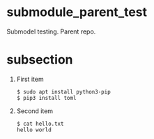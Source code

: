 # submodule_parent_test
Submodel testing. Parent repo.

# subsection

1. First item

    ```
    $ sudo apt install python3-pip
    $ pip3 install toml
    ```

2. Second item

    ```
    $ cat hello.txt
    hello world
    ```
    

